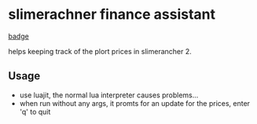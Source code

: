 # slimerachner finance assistant
[badge](https://img.shields.io/badge/status-stalled-red)

helps keeping track of the plort prices in slimerancher 2.

## Usage

- use luajit, the normal lua interpreter causes problems...
- when run without any args, it promts for an update for the prices, enter 'q' to quit

